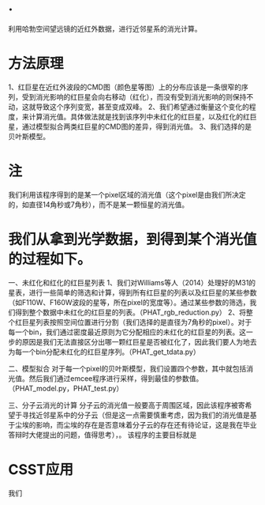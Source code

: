 # .
利用哈勃空间望远镜的近红外数据，进行近邻星系的消光计算。

# 方法原理
1、红巨星在近红外波段的CMD图（颜色星等图）上的分布应该是一条很窄的序列，受到消光影响的红巨星会向右移动（红化），而没有受到消光影响的则保持不动，这就导致这个序列变宽，甚至变成双峰。
2、我们希望通过衡量这个变化的程度，来计算消光值。具体做法就是找到该序列中未红化的红巨星，以及红化的红巨星，通过模型拟合两类红巨星的CMD图的差异，得到消光值。
3、我们选择的是贝叶斯模型。

# 注
我们利用该程序得到的是某一个pixel区域的消光值（这个pixel是由我们所决定的，如直径14角秒或7角秒），而不是某一颗恒星的消光值。

# 我们从拿到光学数据，到得到某个消光值的过程如下。
一、未红化和红化的红巨星列表
1、我们对Williams等人（2014）处理好的M31的星表，进行一些简单的筛选和计算，得到所有红巨星的列表以及红巨星的某些参数（如F110W、F160W波段的星等，所在pixel的宽度等）。通过某些参数的筛选，我们得到整个数据中未红化的红巨星的列表。（PHAT_rgb_reduction.py）
2、将整个红巨星列表按照空间位置进行分割（我们选择的是直径为7角秒的pixel）。对于每一个bin，我们通过密度最近原则为它分配相应的未红化的红巨星的列表。这一步的原因是我们无法直接区分出哪一颗红巨星是否被红化了，因此我们要人为地去为每一个bin分配未红化的红巨星序列。（PHAT_get_tdata.py）

二、模型拟合
对于每一个pixel的贝叶斯模型，我们设置四个参数，其中就包括消光值。然后我们通过emcee程序进行采样，得到最佳的参数值。（PHAT_model.py，PHAT_test.py）

三、分子云消光的计算
分子云的消光值一般要高于周围区域，因此该程序被寄希望于寻找近邻星系中的分子云（但是这一点需要慎重考虑，因为我们的消光值是基于尘埃的影响，而尘埃的存在是否意味着分子云的存在还有待论证，这是我在毕业答辩时大佬提出的问题，值得思考），。
该程序的主要目标就是

# CSST应用
我们
